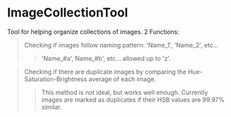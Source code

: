 # ImageCollectionTool

Tool for helping organize collections of images.
2 Functions:

> Checking if images follow naming pattern: 'Name_1', 'Name_2', etc...
>> 'Name_#a', Name_#b', etc... allowed up to 'z'.

> Checking if there are duplicate images by comparing the Hue-Saturation-Brightness average of each image. 
>>This method is not ideal, but works well enough. Currently images are marked as duplicates if their HSB values are 99.97% similar.

